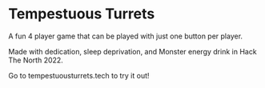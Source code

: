 # Tempestuous Turrets

A fun 4 player game that can be played with just one button per player.

Made with dedication, sleep deprivation, and Monster energy drink in Hack The North 2022.

Go to tempestuousturrets.tech to try it out!
